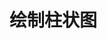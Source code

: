 <!--
 * @Github       : https://github.com/superzhc/BigData-A-Question
 * @Author       : SUPERZHC
 * @CreateDate   : 2020-11-28 00:14:50
 * @LastEditTime : 2020-11-28 00:14:51
 * @Copyright 2020 SUPERZHC
-->
# 绘制柱状图